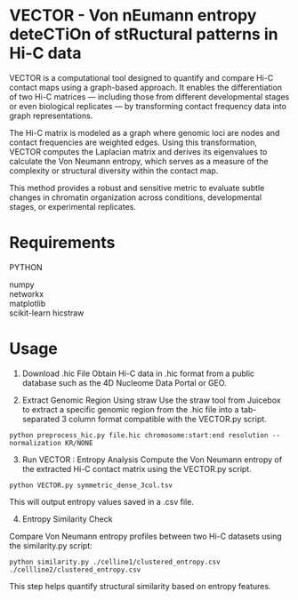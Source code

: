 # VECTOR - Von nEumann entropy deteCTiOn of stRuctural patterns in Hi-C data

VECTOR is a computational tool designed to quantify and compare Hi-C contact maps using a graph-based approach. It enables the differentiation of two Hi-C matrices — including those from different developmental stages or even biological replicates — by transforming contact frequency data into graph representations.

The Hi-C matrix is modeled as a graph where genomic loci are nodes and contact frequencies are weighted edges. Using this transformation, VECTOR computes the Laplacian matrix and derives its eigenvalues to calculate the Von Neumann entropy, which serves as a measure of the complexity or structural diversity within the contact map.

This method provides a robust and sensitive metric to evaluate subtle changes in chromatin organization across conditions, developmental stages, or experimental replicates. 

# Requirements

PYTHON

numpy  
networkx  
matplotlib  
scikit-learn
hicstraw


# Usage

1. Download .hic File
Obtain Hi-C data in .hic format from a public database such as the 4D Nucleome Data Portal or GEO.

2. Extract Genomic Region Using straw
Use the straw tool from Juicebox to extract a specific genomic region from the .hic file into a tab-separated 3 column format compatible with the VECTOR.py script.

```
python preprocess_hic.py file.hic chromosome:start:end resolution --normalization KR/NONE

```

3. Run VECTOR : Entropy Analysis
Compute the Von Neumann entropy of the extracted Hi-C contact matrix using the VECTOR.py script.

```
python VECTOR.py symmetric_dense_3col.tsv

```
This will output entropy values saved in a .csv file.


4. Entropy Similarity Check

Compare Von Neumann entropy profiles between two Hi-C datasets using the similarity.py script:

```
python similarity.py ./celline1/clustered_entropy.csv ./cellline2/clustered_entropy.csv 

```   
This step helps quantify structural similarity based on entropy features.



